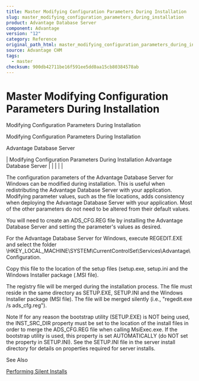 ```yaml
---
title: Master Modifying Configuration Parameters During Installation
slug: master_modifying_configuration_parameters_during_installation
product: Advantage Database Server
component: Advantage
version: "12"
category: Reference
original_path_html: master_modifying_configuration_parameters_during_installation.htm
source: Advantage CHM
tags:
  - master
checksum: 900db42711be16f591ee5dd0aa15cb80384578ab
---
```


# Master Modifying Configuration Parameters During Installation

Modifying Configuration Parameters During Installation

Modifying Configuration Parameters During Installation

Advantage Database Server

| Modifying Configuration Parameters During Installation  Advantage Database Server |  |  |  |  |

The configuration parameters of the Advantage Database Server for Windows can be modified during installation. This is useful when redistributing the Advantage Database Server with your application. Modifying parameter values, such as the file locations, adds consistency when deploying the Advantage Database Server with your application. Most of the other parameters do not need to be altered from their default values.

You will need to create an ADS\_CFG.REG file by installing the Advantage Database Server and setting the parameter's values as desired.

For the Advantage Database Server for Windows, execute REGEDIT.EXE and select the folder \\HKEY\_LOCAL\_MACHINE\SYSTEM\CurrentControlSet\Services\Advantage\Configuration.

Copy this file to the location of the setup files (setup.exe, setup.ini and the Windows Installer package (.MSI file).

The registry file will be merged during the installation process. The file must reside in the same directory as SETUP.EXE, SETUP.INI and the Windows Installer package (MSI file). The file will be merged silently (i.e., "regedit.exe /s ads\_cfg.reg").

Note If for any reason the bootstrap utility (SETUP.EXE) is NOT being used, the INST\_SRC\_DIR property must be set to the location of the install files in order to merge the ADS\_CFG.REG file when calling MsiExec.exe. If the bootstrap utility is used, this property is set AUTOMATICALLY (do NOT set the property in SETUP.INI). See the SETUP.INI file in the server install directory for details on properties required for server installs.

See Also

[Performing Silent Installs](master_performing_silent_installs.md)

